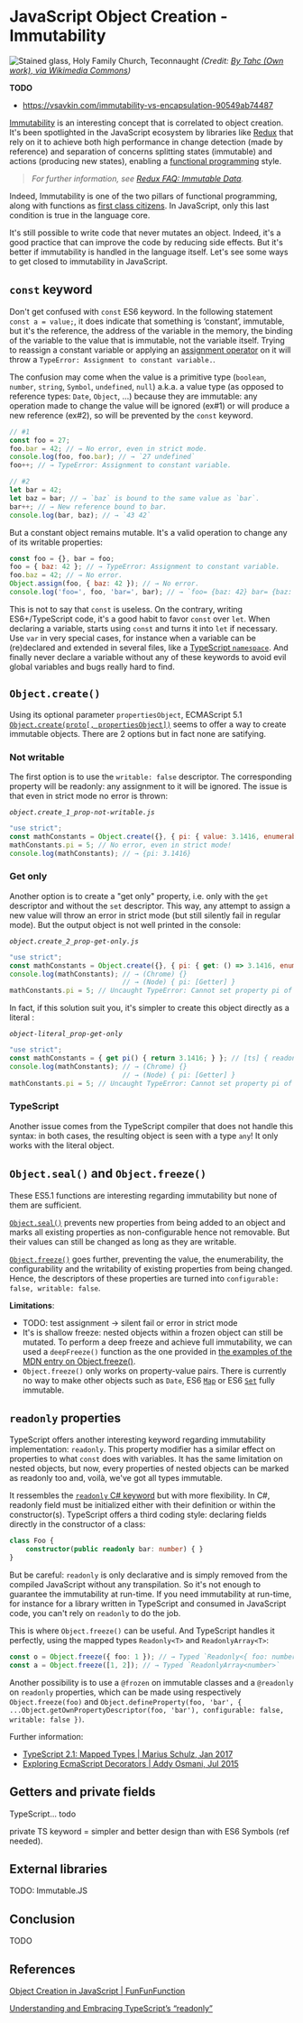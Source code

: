 
# JavaScript Object Creation - Immutability

![Stained glass, Holy Family Church, Teconnaught](2-immutable.jpg)
_(Credit: [By Tahc (Own work), via Wikimedia Commons](https://commons.wikimedia.org/wiki/File:Stained_glass,_Holy_Family_Church,_Teconnaught,_September_2010_crop.jpg))_


**TODO**
- https://vsavkin.com/immutability-vs-encapsulation-90549ab74487


[Immutability](https://en.wikipedia.org/wiki/Immutable_object) is an interesting concept that is correlated to object creation. It's been spotlighted in the JavaScript ecosystem by libraries like [Redux](http://redux.js.org) that rely on it to achieve both high performance in change detection (made by reference) and separation of concerns splitting states (immutable) and actions (producing new states), enabling a [functional programming](https://en.wikipedia.org/wiki/Functional_programming) style.

> _For further information, see [Redux FAQ: Immutable Data](http://redux.js.org/docs/faq/ImmutableData.html)._

Indeed, Immutability is one of the two pillars of functional programming, along with functions as [first class citizens](https://en.wikipedia.org/wiki/First-class_citizen). In JavaScript, only this last condition is true in the language core. 

It's still possible to write code that never mutates an object. Indeed, it's a good practice that can improve the code by reducing side effects. But it's better if immutability is handled in the language itself. Let's see some ways to get closed to immutability in JavaScript.


## `const` keyword

Don't get confused with `const` ES6 keyword. In the following statement `const a = value;`, it does indicate that something is ‘constant’, immutable, but it's the reference, the address of the variable in the memory, the binding of the variable to the value that is immutable, not the variable itself. Trying to reassign a constant variable or applying an [assignment operator](https://tc39.github.io/ecma262/#sec-assignment-operators) on it will throw a `TypeError: Assignment to constant variable.`.

The confusion may come when the value is a primitive type (`boolean`, `number`, `string`, `Symbol`, `undefined`, `null`)  a.k.a. a value type (as opposed to reference types: `Date`, `Object`, ...) because they are immutable: any operation made to change the value will be ignored (ex#1) or will produce a new reference (ex#2), so will be prevented by the `const` keyword.

```js
// #1
const foo = 27;
foo.bar = 42; // → No error, even in strict mode.
console.log(foo, foo.bar); // → `27 undefined`
foo++; // → TypeError: Assignment to constant variable.

// #2
let bar = 42;
let baz = bar; // → `baz` is bound to the same value as `bar`.
bar++; // → New reference bound to bar.
console.log(bar, baz); // → `43 42`
```

But a constant object remains mutable. It's a valid operation to change any of its writable properties:

```js
const foo = {}, bar = foo;
foo = { baz: 42 }; // → TypeError: Assignment to constant variable.
foo.baz = 42; // → No error.
Object.assign(foo, { baz: 42 }); // → No error.
console.log('foo=', foo, 'bar=', bar); // → `foo= {baz: 42} bar= {baz: 42}`
```

This is not to say that `const` is useless. On the contrary, writing ES6+/TypeScript code, it's a good habit to favor `const` over `let`. When declaring a variable, starts using `const` and turns it into `let` if necessary. Use `var` in very special cases, for instance when a variable can be (re)declared and extended in several files, like a [TypeScript `namespace`](http://www.typescriptlang.org/play/#src=namespace%20Foo%20%7B%0D%0A%20%20%20%20export%20const%20bar%20%3D%205%3B%0D%0A%7D). And finally never declare a variable without any of these keywords to avoid evil global variables and bugs really hard to find.


## `Object.create()`

Using its optional parameter `propertiesObject`, ECMAScript 5.1 [`Object.create(proto[, propertiesObject])`](https://developer.mozilla.org/en-US/docs/Web/JavaScript/Reference/Global_Objects/Object/create) seems to offer a way to create immutable objects. There are 2 options but in fact none are satifying.

### Not writable

The first option is to use the `writable: false` descriptor. The corresponding property will be readonly: any assignment to it will be ignored. The issue is that even in strict mode no error is thrown:

_`object.create_1_prop-not-writable.js`_
```js
"use strict";
const mathConstants = Object.create({}, { pi: { value: 3.1416, enumerable: true, writable: false } }); // [ts] Type `any`!
mathConstants.pi = 5; // No error, even in strict mode!
console.log(mathConstants); // → {pi: 3.1416}
```

### Get only

Another option is to create a "get only" property, i.e. only with the `get` descriptor and without the `set` descriptor. This way, any attempt to assign a new value will throw an error in strict mode (but still silently fail in regular mode). But the output object is not well printed in the console:

_`object.create_2_prop-get-only.js`_
```js
"use strict";
const mathConstants = Object.create({}, { pi: { get: () => 3.1416, enumerable: true } }); // [ts] Type `any`!
console.log(mathConstants); // → (Chrome) {}
                            // → (Node) { pi: [Getter] }
mathConstants.pi = 5; // Uncaught TypeError: Cannot set property pi of #<Object> which has only a getter
```

In fact, if this solution suit you, it's simpler to create this object directly as a literal :

_`object-literal_prop-get-only`_
```js
"use strict";
const mathConstants = { get pi() { return 3.1416; } }; // [ts] { readonly pi: number; }
console.log(mathConstants); // → (Chrome) {}
                            // → (Node) { pi: [Getter] }
mathConstants.pi = 5; // Uncaught TypeError: Cannot set property pi of #<Object> which has only a getter
```

### TypeScript

Another issue comes from the TypeScript compiler that does not handle this syntax: in both cases, the resulting object is seen with a type `any`! It only works with the literal object.


## `Object.seal()` and `Object.freeze()`

These ES5.1 functions are interesting regarding immutability but none of them are sufficient.

[`Object.seal()`](https://developer.mozilla.org/en-US/docs/Web/JavaScript/Reference/Global_Objects/Object/seal) prevents new properties from being added to an object and marks all existing properties as non-configurable hence not removable. But their values can still be changed as long as they are writable.

[`Object.freeze()`](https://developer.mozilla.org/en-US/docs/Web/JavaScript/Reference/Global_Objects/Object/freeze) goes further, preventing the value, the enumerability, the configurability and the writability of existing properties from being changed. Hence, the descriptors of these properties are turned into `configurable: false, writable: false`.

**Limitations**:

- TODO: test assignment → silent fail or error in strict mode
- It's is shallow freeze: nested objects within a frozen object can still be mutated. 
To perform a deep freeze and achieve full immutability, we can used a `deepFreeze()` function as the one provided in [the examples of the MDN entry on Object.freeze()](https://developer.mozilla.org/en-US/docs/Web/JavaScript/Reference/Global_Objects/Object/freeze#Examples).
- `Object.freeze()` only works on property-value pairs. There is currently no way to make other objects such as `Date`, ES6 [`Map`](https://developer.mozilla.org/en-US/docs/Web/JavaScript/Reference/Global_Objects/Map) or ES6 [`Set`](https://developer.mozilla.org/en-US/docs/Web/JavaScript/Reference/Global_Objects/Set) fully immutable.

## `readonly` properties

TypeScript offers another interesting keyword regarding immutability implementation: `readonly`. This property modifier has a similar effect on properties to what `const` does with variables. It has the same limitation on nested objects, but now, every properties of nested objects can be marked as readonly too and, voilà, we've got all types immutable.

It ressembles the [`readonly` C# keyword](https://docs.microsoft.com/en-us/dotnet/csharp/language-reference/keywords/readonly) but with more flexibility. In C#, readonly field must be initialized either with their definition or within the constructor(s). TypeScript offers a third coding style: declaring fields directly in the constructor of a class:

```ts
class Foo {
    constructor(public readonly bar: number) { }
}
```

But be careful: `readonly` is only declarative and is simply removed from the compiled JavaScript without any transpilation. So it's not enough to guarantee the immutability at run-time. If you need immutability at run-time, for instance for a library written in TypeScript and consumed in JavaScript code, you can't rely on `readonly` to do the job.

This is where `Object.freeze()` can be useful. And TypeScript handles it perfectly, using the mapped types `Readonly<T>` and `ReadonlyArray<T>`:

```ts
const o = Object.freeze({ foo: 1 }); // → Typed `Readonly<{ foo: number }>`
const a = Object.freeze([1, 2]); // → Typed `ReadonlyArray<number>`
```

Another possibility is to use a `@frozen` on immutable classes and a `@readonly` on `readonly` properties, which can be made using respectively `Object.freeze(foo)` and `Object.defineProperty(foo, 'bar', { ...Object.getOwnPropertyDescriptor(foo, 'bar'), configurable: false, writable: false })`.

Further information:

- [TypeScript 2.1: Mapped Types | Marius Schulz, Jan 2017](https://blog.mariusschulz.com/2017/01/20/typescript-2-1-mapped-types)
- [Exploring EcmaScript Decorators | Addy Osmani, Jul 2015](https://medium.com/google-developers/exploring-es7-decorators-76ecb65fb841)

## Getters and private fields

TypeScript...
todo

private TS keyword = simpler and better design than with ES6 Symbols (ref needed).

## External libraries

TODO: Immutable.JS

## Conclusion

TODO

## References

[Object Creation in JavaScript | FunFunFunction](https://www.youtube.com/watch?v=GhbhD1HR5vk&index=1&list=PL0zVEGEvSaeHBZFy6Q8731rcwk0Gtuxub)

[Understanding and Embracing TypeScript’s “readonly”](https://spin.atomicobject.com/2017/08/14/typescript-readonly-intro/)
